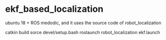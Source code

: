 # ekf_based_localization

ubuntu 18 + ROS medodic, and it uses the source code of robot_localization

catkin build
sorce devel/setup.bash
roslaunch robot_localization ekf.launch

